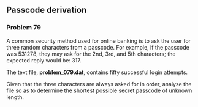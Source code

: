 ﻿## Passcode derivation
### Problem 79
A common security method used for online banking is to ask the user for three random characters from a passcode. For example, if the passcode was 531278, they may ask for the 2nd, 3rd, and 5th characters; the expected reply would be: 317.

The text file, **problem_079.dat**, contains fifty successful login attempts.

Given that the three characters are always asked for in order, analyse the file so as to determine the shortest possible secret passcode of unknown length.
